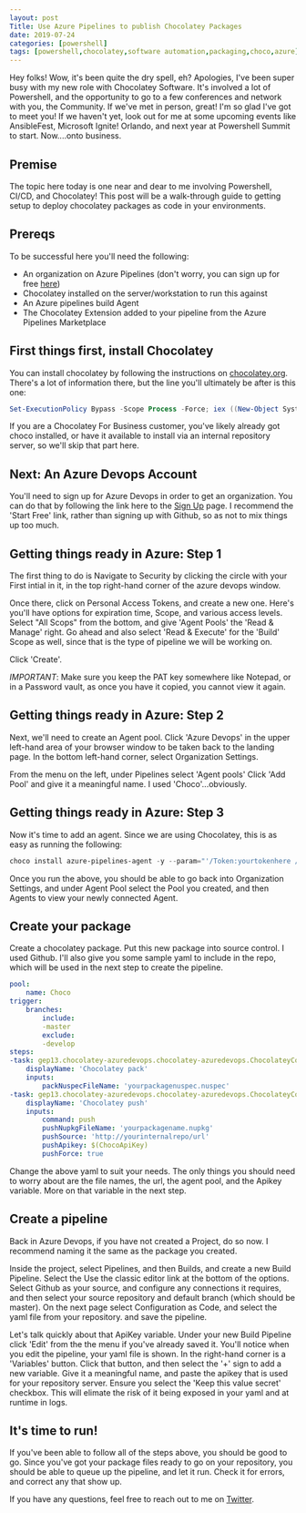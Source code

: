 ```yaml
---
layout: post
Title: Use Azure Pipelines to publish Chocolatey Packages
date: 2019-07-24
categories: [powershell]
tags: [powershell,chocolatey,software automation,packaging,choco,azure]
---
```


Hey folks! Wow, it's been quite the dry spell, eh? Apologies, I've been super busy with my new role with Chocolatey Software. It's involved a lot of Powershell, and the opportunity to go to a few conferences and network with you, the Community. If we've met in person, great! I'm so glad I've got to meet you! If we haven't yet, look out for me at some upcoming events like AnsibleFest, Microsoft Ignite! Orlando, and next year at Powershell Summit to start. Now....onto business.

## Premise

The topic here today is one near and dear to me involving Powershell, CI/CD, and Chocolatey! This post will be a walk-through guide to getting setup to deploy chocolatey packages as code in your environments.

## Prereqs

To be successful here you'll need the following:

- An organization on Azure Pipelines (don't worry, you can sign up for free [here]())
- Chocolatey installed on the server/workstation to run this against
- An Azure pipelines build Agent
- The Chocolatey Extension added to your pipeline from the Azure Pipelines Marketplace

## First things first, install Chocolatey

You can install chocolatey by following the instructions on [chocolatey.org](https://chocolatey.org/install). There's a lot of information there, but the line you'll ultimately be after is this one: 

```powershell
Set-ExecutionPolicy Bypass -Scope Process -Force; iex ((New-Object System.Net.WebClient).DownloadString('https://chocolatey.org/install.ps1'))
```

If you are a Chocolatey For Business customer, you've likely already got choco installed, or have it available to install via an internal repository server, so we'll skip that part here.

## Next: An Azure Devops Account

You'll need to sign up for Azure Devops in order to get an organization. You can do that by following the link here to the [Sign Up](https://azure.microsoft.com/en-us/services/devops/) page. I recommend the 'Start Free' link, rather than signing up with Github, so as not to mix things up too much.

## Getting things ready in Azure: Step 1

The first thing to do is Navigate to Security by clicking the circle with your First intial in it, in the top right-hand corner of the azure devops window. 

Once there, click on Personal Access Tokens, and create a new one. Here's you'll have options for expiration time, Scope, and various access levels. Select "All Scops" from the bottom, and give 'Agent Pools' the 'Read & Manage' right. Go ahead and also select 'Read & Execute' for the 'Build' Scope as well, since that is the type of pipeline we will be working on.

Click 'Create'.

*IMPORTANT*: Make sure you keep the PAT key somewhere like Notepad, or in a Password vault, as once you have it copied, you cannot view it again.

## Getting things ready in Azure: Step 2

Next, we'll need to create an Agent pool. Click 'Azure Devops' in the upper left-hand area of your browser window to be taken back to the landing page. In the bottom left-hand corner, select Organization Settings.

From the menu on the left, under Pipelines select 'Agent pools'
Click 'Add Pool' and give it a meaningful name. I used 'Choco'...obviously.

## Getting things ready in Azure: Step 3

Now it's time to add an agent. Since we are using Chocolatey, this is as easy as running the following:

```powershell
choco install azure-pipelines-agent -y --param="'/Token:yourtokenhere /Pool:PoolNameFromStep2 /Url:https://dev.azure.com/yourorgname'"
```

Once you run the above, you should be able to go back into Organization Settings, and under Agent Pool select the Pool you created, and then Agents to view your newly connected Agent.

## Create your package

Create a chocolatey package. Put this new package into source control. I used Github. I'll also give you some sample yaml to include in the repo, which will be used in the next step to create the pipeline.

```yaml
pool:
    name: Choco
trigger:
    branches:
        include:
        -master
        exclude:
        -develop
steps:
-task: gep13.chocolatey-azuredevops.chocolatey-azuredevops.ChocolateyCommand@0
    displayName: 'Chocolatey pack'
    inputs:
        packNuspecFileName: 'yourpackagenuspec.nuspec'
-task: gep13.chocolatey-azuredevops.chocolatey-azuredevops.ChocolateyCommand@0
    displayName: 'Chocolatey push'
    inputs:
        command: push
        pushNupkgFileName: 'yourpackagename.nupkg'
        pushSource: 'http://yourinternalrepo/url'
        pushApikey: $(ChocoApiKey)
        pushForce: true
```

Change the above yaml to suit your needs. The only things you should need to worry about are the file names, the url, the agent pool, and the Apikey variable. More on that variable in the next step.




## Create a pipeline

Back in Azure Devops, if you have not created a Project, do so now. I recommend naming it the same as the package you created.

Inside the project, select Pipelines, and then Builds, and create a new Build Pipeline.
Select the Use the classic editor link at the bottom of the options.
Select Github as your source, and configure any connections it requires, and then select your source repository and default branch (which should be master).
On the next page select Configuration as Code, and select the yaml file from your repository. and save the pipeline.

Let's talk quickly about that ApiKey variable. Under your new Build Pipeline click 'Edit' from the the menu if you've already saved it. 
You'll notice when you edit the pipeline, your yaml file is shown. In the right-hand corner is a 'Variables' button. Click that button, and then select the '+' sign to add a new variable. Give it a meaningful name, and paste the apikey that is used for your repository server. Ensure you select the 'Keep this value secret' checkbox. This will elimate the risk of it being exposed in your yaml and at runtime in logs.

## It's time to run!

If you've been able to follow all of the steps above, you should be good to go. Since you've got your package files ready to go on your repository, you should be able to queue up the pipeline, and let it run. Check it for errors, and correct any that show up. 

If you have any questions, feel free to reach out to me on [Twitter](https://twitter.com/steviecoaster).

